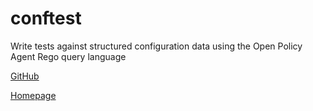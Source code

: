 # conftest

Write tests against structured configuration data using the Open Policy Agent Rego query language

[GitHub](https://github.com/open-policy-agent/conftest)

[Homepage](https://conftest.dev/)
